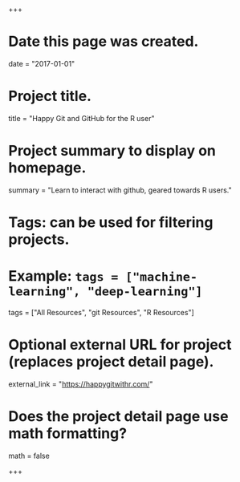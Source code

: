 +++
# Date this page was created.
date = "2017-01-01"


# Project title.
title = "Happy Git and GitHub for the R user"

# Project summary to display on homepage.
summary = "Learn to interact with github, geared towards R users."

# Tags: can be used for filtering projects.
# Example: `tags = ["machine-learning", "deep-learning"]`
tags = ["All Resources", "git Resources", "R Resources"]

# Optional external URL for project (replaces project detail page).
external_link = "https://happygitwithr.com/"

# Does the project detail page use math formatting?
math = false

+++
